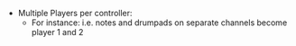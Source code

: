 - Multiple Players per controller:
   - For instance: i.e. notes and drumpads on separate channels become player 1 and 2
